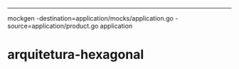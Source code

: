 ****

mockgen -destination=application/mocks/application.go -source=application/product.go application
# arquitetura-hexagonal
